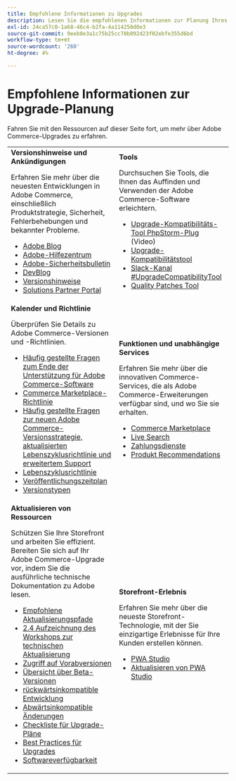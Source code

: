 ```yaml
---
title: Empfohlene Informationen zu Upgrades
description: Lesen Sie die empfohlenen Informationen zur Planung Ihres Adobe Commerce-Upgrades.
exl-id: 24ca57c0-1a68-46c4-b2fa-4a114250d0e3
source-git-commit: 9eeb0e3a1c75b25cc70b092d23f02ebfe355d6bd
workflow-type: tm+mt
source-wordcount: '260'
ht-degree: 4%

---
```


# Empfohlene Informationen zur Upgrade-Planung

Fahren Sie mit den Ressourcen auf dieser Seite fort, um mehr über Adobe Commerce-Upgrades zu erfahren.

<table>
  <tbody>
    <tr>
      <td><strong>Versionshinweise und Ankündigungen</strong>
        <p>Erfahren Sie mehr über die neuesten Entwicklungen in Adobe Commerce, einschließlich Produktstrategie, Sicherheit, Fehlerbehebungen und bekannter Probleme.</p>
          <ul>
            <li><a href="https://blog.adobe.com/">Adobe Blog</a></li>
            <li><a href="https://experienceleague.adobe.com/docs/commerce-knowledge-base/kb/overview.html">Adobe-Hilfezentrum</a></li>
            <li><a href="https://helpx.adobe.com/security/security-bulletin.html">Adobe-Sicherheitsbulletin</a></li>
            <li><a href="https://community.magento.com/t5/Magento-DevBlog/bg-p/devblog">DevBlog</a></li>
            <li><a href="https://experienceleague.adobe.com/docs/commerce-operations/release/notes/overview.html">Versionshinweise</a></li>
            <li><a href="https://solutionpartners.adobe.com/solution-partners.html">Solutions Partner Portal</a></li>
          </ul>
        </td>
      <td><strong>Tools</strong>
        <p>Durchsuchen Sie Tools, die Ihnen das Auffinden und Verwenden der Adobe Commerce-Software erleichtern.</p>
          <ul>
            <li><a href="https://experienceleague.adobe.com/docs/commerce-learn/tutorials/uct-phpstorm.html">Upgrade-Kompatibilitäts-Tool PhpStorm-Plug</a> (Video)</li>
            <li><a href="../upgrade-compatibility-tool/overview.md">Upgrade-Kompatibilitätstool</a></li>
            <li><a href="https://magentocommeng.slack.com/archives/C019Y143U9F">Slack-Kanal #UpgradeCompatibilityTool</a></li>
            <li><a href="../../tools/quality-patches-tool/usage.md">Quality Patches Tool</a></li>
          </ul>
      </td>
    </tr>
    <tr>
      <td><strong>Kalender und Richtlinie</strong>
        <p>Überprüfen Sie Details zu Adobe Commerce-Versionen und -Richtlinien.</p>
          <ul>
            <li><a href="https://experienceleague.adobe.com/docs/commerce-knowledge-base/kb/faq/adobe-commerce-eos-policy-faq.html">Häufig gestellte Fragen zum Ende der Unterstützung für Adobe Commerce-Software</a></li>
            <li><a href="https://developer.adobe.com/commerce/marketplace/guides/sellers/compatibility/requirements/">Commerce Marketplace-Richtlinie</a></li>
            <li><a href="https://experienceleague.adobe.com/docs/commerce-knowledge-base/kb/faq/adobe-commerce-release-strategy-lifecycle-policy.html">Häufig gestellte Fragen zur neuen Adobe Commerce-Versionsstrategie, aktualisierten Lebenszyklusrichtlinie und erweitertem Support</a></li>
            <li><a href="https://www.adobe.com/content/dam/cc/en/legal/terms/enterprise/pdfs/Adobe-Commerce-Software-Lifecycle-Policy.pdf">Lebenszyklusrichtlinie</a></li>
            <li><a href="../../release/schedule.md">Veröffentlichungszeitplan</a></li>
            <li><a href="../../release/versioning-policy.md">Versionstypen</a></li>
          </ul>
        </td>
      <td><strong>Funktionen und unabhängige Services</strong>
        <p>Erfahren Sie mehr über die innovativen Commerce-Services, die als Adobe Commerce-Erweiterungen verfügbar sind, und wo Sie sie erhalten.</p>
          <ul>
            <li><a href="https://marketplace.magento.com/">Commerce Marketplace</a></li>
            <li><a href="https://marketplace.magento.com/magento-live-search.html">Live Search</a></li>
            <li><a href="https://marketplace.magento.com/magento-payment-services.html">Zahlungsdienste</a></li>
            <li><a href="https://marketplace.magento.com/magento-product-recommendations.html">Produkt Recommendations</a></li>
          </ul>
      </td>
    </tr>
    <tr>
      <td><strong>Aktualisieren von Ressourcen</strong>
        <p>Schützen Sie Ihre Storefront und arbeiten Sie effizient. Bereiten Sie sich auf Ihr Adobe Commerce-Upgrade vor, indem Sie die ausführliche technische Dokumentation zu Adobe lesen.</p>
          <ul>
            <li><a href="recommended-upgrade-paths.md">Empfohlene Aktualisierungspfade</a></li>
            <li><a href="https://experienceleague.adobe.com/docs/commerce-learn/tutorials/upgrade-workshop.html?lang=en">2.4 Aufzeichnung des Workshops zur technischen Aktualisierung</a></li>
            <li><a href="https://experienceleague.adobe.com/docs/commerce-knowledge-base/kb/troubleshooting/miscellaneous/cannot-access-the-latest-magento-commerce-pre-release.html">Zugriff auf Vorabversionen</a></li>
            <li><a href="../../release/beta.md">Übersicht über Beta-Versionen</a></li>
            <li><a href="https://developer.adobe.com/commerce/contributor/guides/code-contributions/backward-compatibility-policy/">rückwärtsinkompatible Entwicklung</a></li>
            <li><a href="https://developer.adobe.com/commerce/php/development/backward-incompatible-changes/">Abwärtsinkompatible Änderungen</a></li>
            <li><a href="../../implementation-playbook/best-practices/maintenance/upgrade-checklist.md">Checkliste für Upgrade-Pläne</a></li>
            <li><a href="../prepare/best-practices.md">Best Practices für Upgrades</a></li>
            <li><a href="../../release/product-availability.md">Softwareverfügbarkeit</a></li>
          </ul>
      </td>
      <td><strong>Storefront-Erlebnis</strong>
        <p>Erfahren Sie mehr über die neueste Storefront-Technologie, mit der Sie einzigartige Erlebnisse für Ihre Kunden erstellen können.</p>
          <ul>
            <li><a href="https://developer.adobe.com/commerce/pwa-studio/">PWA Studio</a></li>
            <li><a href="https://developer.adobe.com/commerce/pwa-studio/guides/upgrading-versions">Aktualisieren von PWA Studio</a></li>
          </ul>
      </td>
    </tr>
  </tbody>
</table>
